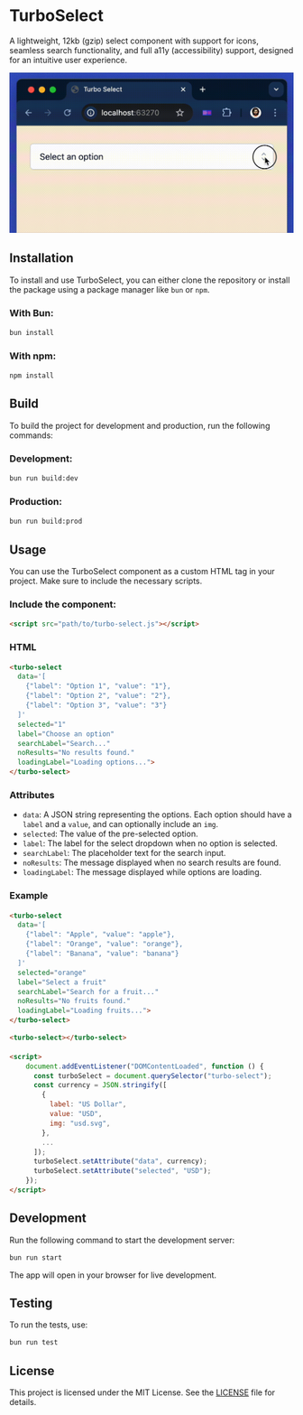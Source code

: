 # TurboSelect

A lightweight, 12kb (gzip) select component with support for icons, seamless search functionality, and full a11y (accessibility) support, designed for an intuitive user experience.

<img src="/assets/turbo-select.gif" alt="Turbo Select - JavaScript">

## Installation

To install and use TurboSelect, you can either clone the repository or install the package using a package manager like `bun` or `npm`.

### With Bun:

```bash
bun install
```

### With npm:

```bash
npm install
```

## Build

To build the project for development and production, run the following commands:

### Development:

```bash
bun run build:dev
```

### Production:

```bash
bun run build:prod
```

## Usage

You can use the TurboSelect component as a custom HTML tag in your project. Make sure to include the necessary scripts.

### Include the component:

```html
<script src="path/to/turbo-select.js"></script>
```

### HTML

```html
<turbo-select
  data='[
    {"label": "Option 1", "value": "1"},
    {"label": "Option 2", "value": "2"},
    {"label": "Option 3", "value": "3"}
  ]'
  selected="1"
  label="Choose an option"
  searchLabel="Search..."
  noResults="No results found."
  loadingLabel="Loading options...">
</turbo-select>
```

### Attributes

- `data`: A JSON string representing the options. Each option should have a `label` and a `value`, and can optionally include an `img`.
- `selected`: The value of the pre-selected option.
- `label`: The label for the select dropdown when no option is selected.
- `searchLabel`: The placeholder text for the search input.
- `noResults`: The message displayed when no search results are found.
- `loadingLabel`: The message displayed while options are loading.

### Example

```html
<turbo-select
  data='[
    {"label": "Apple", "value": "apple"},
    {"label": "Orange", "value": "orange"},
    {"label": "Banana", "value": "banana"}
  ]'
  selected="orange"
  label="Select a fruit"
  searchLabel="Search for a fruit..."
  noResults="No fruits found."
  loadingLabel="Loading fruits...">
</turbo-select>
```

```html
<turbo-select></turbo-select>

<script>
    document.addEventListener("DOMContentLoaded", function () {
      const turboSelect = document.querySelector("turbo-select");
      const currency = JSON.stringify([
        {
          label: "US Dollar",
          value: "USD",
          img: "usd.svg",
        },
        ...
      ]);
      turboSelect.setAttribute("data", currency);
      turboSelect.setAttribute("selected", "USD");
    });
</script>
```

## Development

Run the following command to start the development server:

```bash
bun run start
```

The app will open in your browser for live development.

## Testing

To run the tests, use:

```bash
bun run test
```

## License

This project is licensed under the MIT License. See the [LICENSE](LICENSE) file for details.
